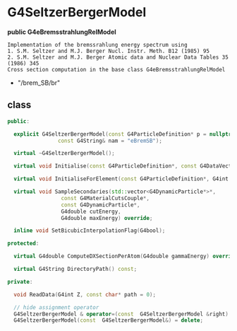 <!-- G4SeltzerBergerModel.md --- 
;; 
;; Description: 
;; Author: Hongyi Wu(吴鸿毅)
;; Email: wuhongyi@qq.com 
;; Created: 日 7月 15 08:18:07 2018 (+0800)
;; Last-Updated: 日 7月 15 08:23:03 2018 (+0800)
;;           By: Hongyi Wu(吴鸿毅)
;;     Update #: 1
;; URL: http://wuhongyi.cn -->

# G4SeltzerBergerModel

**public G4eBremsstrahlungRelModel**

```
Implementation of the bremssrahlung energy spectrum using
1. S.M. Seltzer and M.J. Berger Nucl. Instr. Meth. B12 (1985) 95
2. S.M. Seltzer and M.J. Berger Atomic data and Nuclear Data Tables 35 (1986) 345
Cross section computation in the base class G4eBremsstrahlungRelModel
```

- "/brem_SB/br"

## class

```cpp
public:

  explicit G4SeltzerBergerModel(const G4ParticleDefinition* p = nullptr, 
				const G4String& nam = "eBremSB");

  virtual ~G4SeltzerBergerModel();

  virtual void Initialise(const G4ParticleDefinition*, const G4DataVector&) override;

  virtual void InitialiseForElement(const G4ParticleDefinition*, G4int Z) override;

  virtual void SampleSecondaries(std::vector<G4DynamicParticle*>*,
				 const G4MaterialCutsCouple*,
				 const G4DynamicParticle*,
				 G4double cutEnergy,
				 G4double maxEnergy) override;

  inline void SetBicubicInterpolationFlag(G4bool);

protected:

  virtual G4double ComputeDXSectionPerAtom(G4double gammaEnergy) override;

  virtual G4String DirectoryPath() const;

private:

  void ReadData(G4int Z, const char* path = 0);

  // hide assignment operator
  G4SeltzerBergerModel & operator=(const  G4SeltzerBergerModel &right) = delete;
  G4SeltzerBergerModel(const  G4SeltzerBergerModel&) = delete;
```

<!-- G4SeltzerBergerModel.md ends here -->

